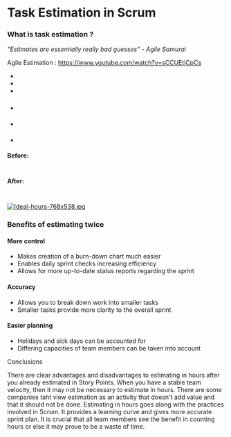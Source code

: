 # Task Estimation in Scrum

### What is task estimation ?

*"Estimates are essentially really bad guesses" - Agile Samurai*

Agile Estimation : https://www.youtube.com/watch?v=sCCUEtjCpCs

-
- 
- 

### 

#### 
- 


####   
- 

####   
- 


####  


#### 


**Before:**  

```
    
```


**After:**  

```
    
```


[![Ideal-hours-768x538.jpg](https://i.postimg.cc/L8T8v2q2/Ideal-hours-768x538.jpg)](https://postimg.cc/WddV1R6H)

### Benefits of estimating twice 


#### More control
- Makes creation of a burn-down chart much easier
- Enables daily sprint checks increasing efficiency
- Allows for more up-to-date status reports regarding the sprint

#### Accuracy
- Allows you to break down work into smaller tasks
- Smaller tasks provide more clarity to the overall sprint


#### Easier planning
- Holidays and sick days can be accounted for
- Differing capacities of team members can be taken into account




Conclusions

There are clear advantages and disadvantages to estimating in hours after you already estimated in Story Points. When you have a stable team velocity, then it may not be necessary to estimate in hours. There are some companies taht view estimation as an activity that doesn't add value and that it should not be done.
Estimating in hours goes along with the practices involved in Scrum. It provides a learning curve and gives more accurate sprint plan. It is crucial that all team members see the benefit in counting hours or else it may prove to be a waste of time.



 